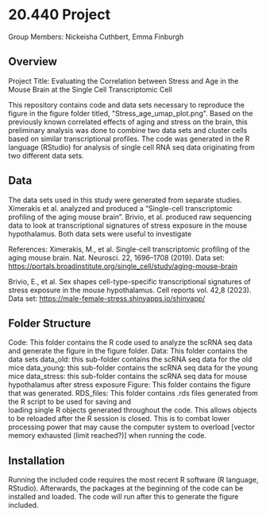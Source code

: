 # 20.440 Project

Group Members: Nickeisha Cuthbert, Emma Finburgh

## Overview
Project Title: Evaluating the Correlation between Stress and Age in the Mouse Brain at the Single Cell Transcriptomic Cell

This repository contains code and data sets necessary to reproduce the figure in the figure folder titled, "Stress_age_umap_plot.png". Based on the previously known correlated effects of aging and stress on the brain, this preliminary analysis was done to combine two data sets and cluster cells based on similar transcriptional profiles. The code was generated in the R language (RStudio) for analysis of single cell RNA seq data originating from two different data sets.

## Data
The data sets used in this study were generated from separate studies. Ximerakis et al. analyzed and produced a “Single-cell transcriptomic profiling of the aging mouse brain”. Brivio, et al. produced raw sequencing data to look at transcriptional signatures of stress exposure in the mouse hypothalamus. Both data sets were useful to investigate 

References:
Ximerakis, M., et al. Single-cell transcriptomic profiling of the aging mouse brain. Nat. Neurosci. 22, 1696–1708 (2019).
Data set: https://portals.broadinstitute.org/single_cell/study/aging-mouse-brain

Brivio, E., et al. Sex shapes cell-type-specific transcriptional signatures of stress exposure in the mouse hypothalamus. Cell reports vol. 42,8 (2023).
Data set: https://male-female-stress.shinyapps.io/shinyapp/

## Folder Structure
Code: This folder contains the R code used to analyze the scRNA seq data and generate the figure in 	the figure folder.
Data: This folder contains the data sets
	data_old: this sub-folder contains the scRNA seq data for the old mice
	data_young: this sub-folder contains the scRNA seq data for the young mice
	data_stress: this sub-folder contains the scRNA seq data for mouse hypothalamus after stress 		     exposure
Figure: This folder contains the figure that was generated.
RDS_files: This folder contains .rds files generated from the R script to be used for saving and  
	   loading single R objects generated throughout the code. This allows objects to be reloaded 
	   after the R session is closed. This is to combat lower processing power that may cause the 
	   computer system to overload [vector memory exhausted (limit reached?)] when running the 
	   code.

## Installation
Running the included code requires the most recent R software (R language, RStudio). Afterwards, the packages at the beginning of the code can be installed and loaded. The code will run after this to generate the figure included.